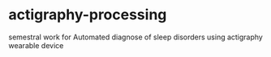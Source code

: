 # actigraphy-processing

semestral work for Automated diagnose of sleep disorders using actigraphy wearable device

